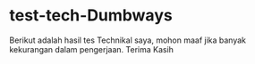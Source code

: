 # test-tech-Dumbways
Berikut adalah hasil tes Technikal saya, mohon maaf jika banyak kekurangan dalam pengerjaan. Terima Kasih
